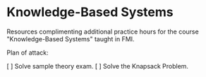 # Knowledge-Based Systems

Resources complimenting additional practice hours for the course "Knowledge-Based Systems" taught in FMI.

Plan of attack:

[ ] Solve sample theory exam.
[ ] Solve the Knapsack Problem.
